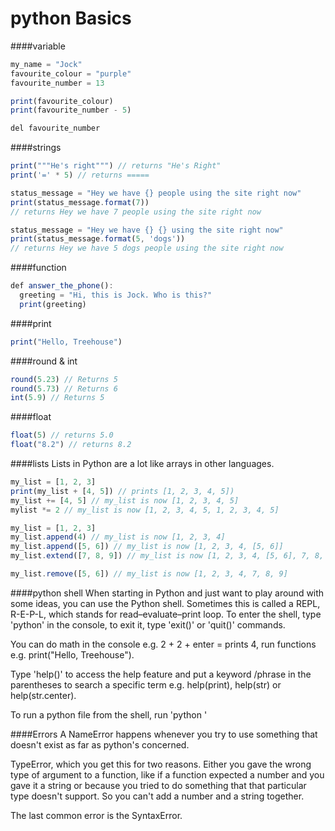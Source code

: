 # python Basics

####variable
```js
my_name = "Jock"
favourite_colour = "purple"
favourite_number = 13

print(favourite_colour)
print(favourite_number - 5)

del favourite_number
```

####strings
```js
print("""He's right""") // returns "He's Right"
print('=' * 5) // returns =====

status_message = "Hey we have {} people using the site right now"
print(status_message.format(7))
// returns Hey we have 7 people using the site right now

status_message = "Hey we have {} {} using the site right now"
print(status_message.format(5, 'dogs'))
// returns Hey we have 5 dogs people using the site right now
```

####function
```js      
def answer_the_phone():
  greeting = "Hi, this is Jock. Who is this?"
  print(greeting)
```

####print
```js
print("Hello, Treehouse")
```

####round & int
```js
round(5.23) // Returns 5
round(5.73) // Returns 6
int(5.9) // Returns 5
```

####float
```js
float(5) // returns 5.0
float("8.2") // returns 8.2
```

####lists
Lists in Python are a lot like arrays in other languages.
```js
my_list = [1, 2, 3]
print(my_list + [4, 5]) // prints [1, 2, 3, 4, 5])
my_list += [4, 5] // my_list is now [1, 2, 3, 4, 5]
mylist *= 2 // my_list is now [1, 2, 3, 4, 5, 1, 2, 3, 4, 5]

my_list = [1, 2, 3]
my_list.append(4) // my_list is now [1, 2, 3, 4]
my_list.append([5, 6]) // my_list is now [1, 2, 3, 4, [5, 6]]
my_list.extend([7, 8, 9]) // my_list is now [1, 2, 3, 4, [5, 6], 7, 8, 9]

my_list.remove([5, 6]) // my_list is now [1, 2, 3, 4, 7, 8, 9]
```

####python shell
When starting in Python and just want to play around with some ideas, you can use the Python shell. Sometimes this is called a REPL, R-E-P-L, which stands for
read–evaluate–print loop. To enter the shell, type 'python' in the console, to exit it, type 'exit()' or 'quit()' commands.

You can do math in the console e.g. 2 + 2 + enter = prints 4, run functions e.g. print("Hello, Treehouse").

Type 'help()' to access the help feature and put a keyword /phrase in the parentheses to search a specific term e.g. help(print), help(str) or help(str.center).

To run a python file from the shell, run 'python <filename>'

####Errors
A NameError happens whenever you try to use something that doesn't exist as far as python's concerned.

TypeError, which you get this for two reasons. Either you gave the wrong type of argument to a function, like if a function expected a number and you gave it a string or because you tried to do something that that particular type doesn't support. So you can't add a number and a string together.

The last common error is the SyntaxError.
